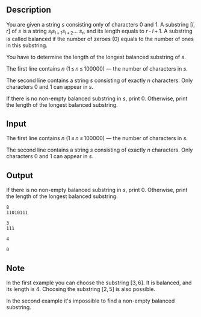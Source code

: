 ## Description

<div><p>You are given a string <span class="tex-span"><i>s</i></span> consisting only of characters <span class="tex-font-style-tt">0</span> and <span class="tex-font-style-tt">1</span>. A substring <span class="tex-span">[<i>l</i>, <i>r</i>]</span> of <span class="tex-span"><i>s</i></span> is a string <span class="tex-span"><i>s</i><sub class="lower-index"><i>l</i></sub><i>s</i><sub class="lower-index"><i>l</i> + 1</sub><i>s</i><sub class="lower-index"><i>l</i> + 2</sub>... <i>s</i><sub class="lower-index"><i>r</i></sub></span>, and its length equals to <span class="tex-span"><i>r</i> - <i>l</i> + 1</span>. A substring is called <span class="tex-font-style-it">balanced</span> if the number of zeroes (<span class="tex-font-style-tt">0</span>) equals to the number of ones in this substring.</p><p>You have to determine the length of the longest <span class="tex-font-style-it">balanced</span> substring of <span class="tex-span"><i>s</i></span>.</p></div><div class="input-specification"><p>The first line contains <span class="tex-span"><i>n</i></span> (<span class="tex-span">1 ≤ <i>n</i> ≤ 100000</span>) — the number of characters in <span class="tex-span"><i>s</i></span>.</p><p>The second line contains a string <span class="tex-span"><i>s</i></span> consisting of exactly <span class="tex-span"><i>n</i></span> characters. Only characters <span class="tex-font-style-tt">0</span> and <span class="tex-font-style-tt">1</span> can appear in <span class="tex-span"><i>s</i></span>.</p></div><div class="output-specification"><p>If there is no non-empty <span class="tex-font-style-it">balanced</span> substring in <span class="tex-span"><i>s</i></span>, print <span class="tex-font-style-tt">0</span>. Otherwise, print the length of the longest <span class="tex-font-style-it">balanced</span> substring.</p></div>

## Input

<p>The first line contains <span class="tex-span"><i>n</i></span> (<span class="tex-span">1 ≤ <i>n</i> ≤ 100000</span>) — the number of characters in <span class="tex-span"><i>s</i></span>.</p><p>The second line contains a string <span class="tex-span"><i>s</i></span> consisting of exactly <span class="tex-span"><i>n</i></span> characters. Only characters <span class="tex-font-style-tt">0</span> and <span class="tex-font-style-tt">1</span> can appear in <span class="tex-span"><i>s</i></span>.</p>

## Output

<p>If there is no non-empty <span class="tex-font-style-it">balanced</span> substring in <span class="tex-span"><i>s</i></span>, print <span class="tex-font-style-tt">0</span>. Otherwise, print the length of the longest <span class="tex-font-style-it">balanced</span> substring.</p>





```input1
8
11010111

```




```input2
3
111

```




```output1
4

```




```output2
0

```



## Note

<p>In the first example you can choose the substring <span class="tex-span">[3, 6]</span>. It is <span class="tex-font-style-it">balanced</span>, and its length is <span class="tex-span">4</span>. Choosing the substring <span class="tex-span">[2, 5]</span> is also possible.</p><p>In the second example it's impossible to find a non-empty <span class="tex-font-style-it">balanced</span> substring.</p>
